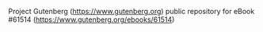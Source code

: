 Project Gutenberg (https://www.gutenberg.org) public repository for eBook #61514 (https://www.gutenberg.org/ebooks/61514)
